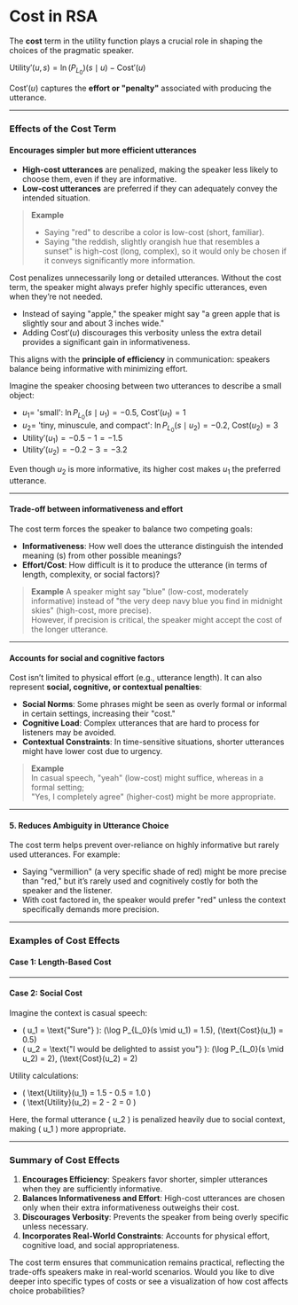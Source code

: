 # Cost in RSA

The **cost** term in the utility function plays a crucial role in shaping the choices of the pragmatic speaker. 

$\text{Utility}'(u, s) = \ln (P_{L_0})(s \mid u) - \text{Cost}'(u)$

$\text{Cost}'(u)$ captures the **effort or "penalty"** associated with producing the utterance.

---

### Effects of the Cost Term

#### Encourages simpler but more efficient utterances

- **High-cost utterances** are penalized, making the speaker less likely to choose them, even if they are informative.
- **Low-cost utterances** are preferred if they can adequately convey the intended situation.

> **Example** <br>
> - Saying "red" to describe a color is low-cost (short, familiar).
> - Saying "the reddish, slightly orangish hue that resembles a sunset" is high-cost (long, complex), so it would only be chosen if it conveys significantly more information.

Cost penalizes unnecessarily long or detailed utterances. Without the cost term, the speaker might always prefer highly specific utterances, even when they’re not needed. 

- Instead of saying "apple," the speaker might say "a green apple that is slightly sour and about 3 inches wide."
- Adding $\text{Cost}'(u)$ discourages this verbosity unless the extra detail provides a significant gain in informativeness.

This aligns with the **principle of efficiency** in communication: speakers balance being informative with minimizing effort.

Imagine the speaker choosing between two utterances to describe a small object:

- $u_1 =$ 'small': $\ln P_{L_0}(s \mid u_1) = -0.5$, $\text{Cost}'(u_1) = 1$
- $u_2 =$ 'tiny, minuscule, and compact': $\ln P_{L_0}(s \mid u_2) = -0.2$, $\text{Cost}(u_2) = 3$
- $\text{Utility}'(u_1) = -0.5 - 1 = -1.5$
- $\text{Utility}'(u_2) = -0.2 - 3 = -3.2$

Even though $u_2$ is more informative, its higher cost makes $u_1$ the preferred utterance.


---

#### Trade-off between informativeness and effort

The cost term forces the speaker to balance two competing goals:

- **Informativeness**: How well does the utterance distinguish the intended meaning \(s\) from other possible meanings?
- **Effort/Cost**: How difficult is it to produce the utterance (in terms of length, complexity, or social factors)?

> **Example**
> A speaker might say "blue" (low-cost, moderately informative) instead of "the very deep navy blue you find in midnight skies" (high-cost, more precise). <br>
> However, if precision is critical, the speaker might accept the cost of the longer utterance.

---

#### Accounts for social and cognitive factors
Cost isn’t limited to physical effort (e.g., utterance length). It can also represent **social, cognitive, or contextual penalties**:

- **Social Norms**: Some phrases might be seen as overly formal or informal in certain settings, increasing their "cost."
- **Cognitive Load**: Complex utterances that are hard to process for listeners may be avoided.
- **Contextual Constraints**: In time-sensitive situations, shorter utterances might have lower cost due to urgency.

> **Example** <br>
> In casual speech, "yeah" (low-cost) might suffice, whereas in a formal setting; <br>
> "Yes, I completely agree" (higher-cost) might be more appropriate.

---

#### 5. **Reduces Ambiguity in Utterance Choice**
The cost term helps prevent over-reliance on highly informative but rarely used utterances. For example:
- Saying "vermillion" (a very specific shade of red) might be more precise than "red," but it’s rarely used and cognitively costly for both the speaker and the listener.
- With cost factored in, the speaker would prefer "red" unless the context specifically demands more precision.

---

### **Examples of Cost Effects**

#### **Case 1: Length-Based Cost**


---

#### **Case 2: Social Cost**
Imagine the context is casual speech:
- \( u_1 = \text{"Sure"} \): \(\log P_{L_0}(s \mid u_1) = 1.5\), \(\text{Cost}(u_1) = 0.5\)
- \( u_2 = \text{"I would be delighted to assist you"} \): \(\log P_{L_0}(s \mid u_2) = 2\), \(\text{Cost}(u_2) = 2\)

Utility calculations:
- \( \text{Utility}(u_1) = 1.5 - 0.5 = 1.0 \)
- \( \text{Utility}(u_2) = 2 - 2 = 0 \)

Here, the formal utterance \( u_2 \) is penalized heavily due to social context, making \( u_1 \) more appropriate.

---

### **Summary of Cost Effects**
1. **Encourages Efficiency**: Speakers favor shorter, simpler utterances when they are sufficiently informative.
2. **Balances Informativeness and Effort**: High-cost utterances are chosen only when their extra informativeness outweighs their cost.
3. **Discourages Verbosity**: Prevents the speaker from being overly specific unless necessary.
4. **Incorporates Real-World Constraints**: Accounts for physical effort, cognitive load, and social appropriateness.

The cost term ensures that communication remains practical, reflecting the trade-offs speakers make in real-world scenarios. Would you like to dive deeper into specific types of costs or see a visualization of how cost affects choice probabilities?

